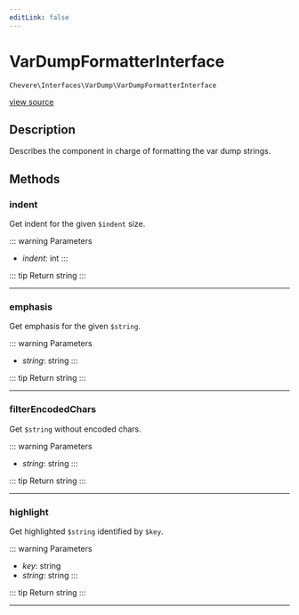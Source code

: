 ```yaml
---
editLink: false
---
```


# VarDumpFormatterInterface

`Chevere\Interfaces\VarDump\VarDumpFormatterInterface`

[view source](https://github.com/chevere/chevere/blob/master/src/Chevere/Interfaces/VarDump/VarDumpFormatterInterface.php)

## Description

Describes the component in charge of formatting the var dump strings.

## Methods

### indent

Get indent for the given `$indent` size.

::: warning Parameters
- *indent*: int
:::

::: tip Return
string
:::

---

### emphasis

Get emphasis for the given `$string`.

::: warning Parameters
- *string*: string
:::

::: tip Return
string
:::

---

### filterEncodedChars

Get `$string` without encoded chars.

::: warning Parameters
- *string*: string
:::

::: tip Return
string
:::

---

### highlight

Get highlighted `$string` identified by `$key`.

::: warning Parameters
- *key*: string
- *string*: string
:::

::: tip Return
string
:::

---
